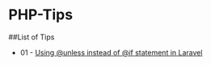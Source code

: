 # PHP-Tips


##List of Tips
- 01 - [Using @unless instead of @if statement in Laravel](https://github.com/MallowTech/PHP-Tips/blob/master/Using%20%40unless%20instead%20of%20%40if%20statement%20in%20Laravel.md)
